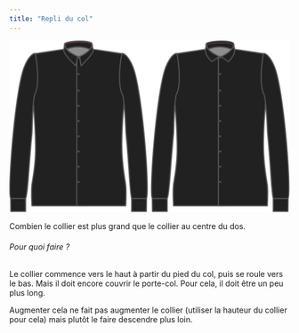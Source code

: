 ```yaml
---
title: "Repli du col"
---
```


![Repli du col](collarroll.svg)

Combien le collier est plus grand que le collier au centre du dos.

<Note>

###### Pour quoi faire ?

Le collier commence vers le haut à partir du pied du col, puis se roule vers le bas. Mais il doit encore couvrir le porte-col. Pour cela, il doit être un peu plus long.

Augmenter cela ne fait pas augmenter le collier (utiliser la hauteur du collier pour cela) mais plutôt le faire descendre plus loin.

</Note>




